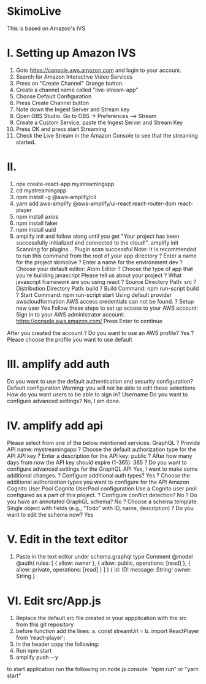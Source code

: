 # SkimoLive
This is based on Amazon's IVS

# I. Setting up Amazon IVS
1. Goto https://console.aws.amazon.com and login to your account.
2. Search for Amazon Interactive Video Services
3. Press on "Create Channel" Orange button.
4. Create a channel name called "live-stream-app"
5. Choose Default Configuration
6. Press Create Channel button
7. Note down the Ingest Server and Stream key
8. Open OBS Studio. Go to OBS -> Preferences --> Stream
9. Create a Custom Service, paste the Ingest Server and Stream Key
10. Press OK and press start Streaming
11. Check the Live Stream in the Amazon Console to see that the streaming started.

# II. 
1. npx create-react-app mystreamingapp
2. cd mystreamingapp
2. npm install -g @aws-amplify/cli
3. yarn add aws-amplify @aws-amplify/ui-react react-router-dom react-player
4. npm install axios
5. npm install faker
6. npm install uuid
7. amplify init and follow along until you get "Your project has been successfully initialized and connected to the cloud!".
amplify init
Scanning for plugins...
Plugin scan successful
Note: It is recommended to run this command from the root of your app directory
? Enter a name for the project skimolive
? Enter a name for the environment dev
? Choose your default editor: Atom Editor
? Choose the type of app that you're building javascript
Please tell us about your project
? What javascript framework are you using react
? Source Directory Path:  src
? Distribution Directory Path: build
? Build Command:  npm run-script build
? Start Command: npm run-script start
Using default provider  awscloudformation
AWS access credentials can not be found.
? Setup new user Yes
Follow these steps to set up access to your AWS account:
Sign in to your AWS administrator account:
https://console.aws.amazon.com/
Press Enter to continue

After you created the account
? Do you want to use an AWS profile? Yes
? Please choose the profile you want to use default


# III. amplify add auth
 Do you want to use the default authentication and security configuration? Default configuration
 Warning: you will not be able to edit these selections. 
 How do you want users to be able to sign in? Username
 Do you want to configure advanced settings? No, I am done.
 
 # IV. amplify add api
 Please select from one of the below mentioned services: GraphQL
? Provide API name: mystreamingapp
? Choose the default authorization type for the API API key
? Enter a description for the API key: public
? After how many days from now the API key should expire (1-365): 365
? Do you want to configure advanced settings for the GraphQL API Yes, I want to make some additional changes.
? Configure additional auth types? Yes
? Choose the additional authorization types you want to configure for the API Amazon Cognito User Pool
Cognito UserPool configuration
Use a Cognito user pool configured as a part of this project.
? Configure conflict detection? No
? Do you have an annotated GraphQL schema? No
? Choose a schema template: Single object with fields (e.g., “Todo” with ID, name, description)
? Do you want to edit the schema now? Yes

# V. Edit in the text editor 
1. Paste in the text editor under schema.graphql
type Comment @model
  @auth(
    rules: [
      { allow: owner },
      { allow: public, operations: [read] },
      { allow: private, operations: [read] }
    ]
  )
{
  id: ID!
  message: String!
  owner: String
}
# VI. Edit src/App.js
1. Replace the default src file created in your appplication with the src from this git repository
1. before function add the lines:
  a. const streamUrl = <playback url>
  b. import ReactPlayer from 'react-player';
2. In the header copy the following:
      <div style={{width: 900}}>
      <ReactPlayer
        url={streamUrl}
        width="100%"
        height="100%"
        playing
        />
      </div>
3. Run npm start
4.  amplify push --y









to start application run the following on node.js console:
"npm run" or "yarn start"
